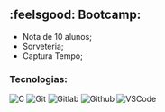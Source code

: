 ## :feelsgood: Bootcamp:
- Nota de 10 alunos;
- Sorveteria;
- Captura Tempo;

### Tecnologias:
![C](https://img.shields.io/badge/C-00599C?style=plastic&logo=c&logoColor=white)
![Git](https://img.shields.io/badge/Git-E34F26?style=plastic&logo=git&logoColor=white)
![Gitlab](https://img.shields.io/badge/GitLab-330F63?style=plastic&logo=gitlab&logoColor=white)
![Github](https://img.shields.io/badge/GitHub-100000?style=plastic&logo=github&logoColor=white)
![VSCode](https://img.shields.io/badge/-Visual%20Studio%20Code-333333?style=plastic&logo=visual-studio-code&logoColor=007ACC)
